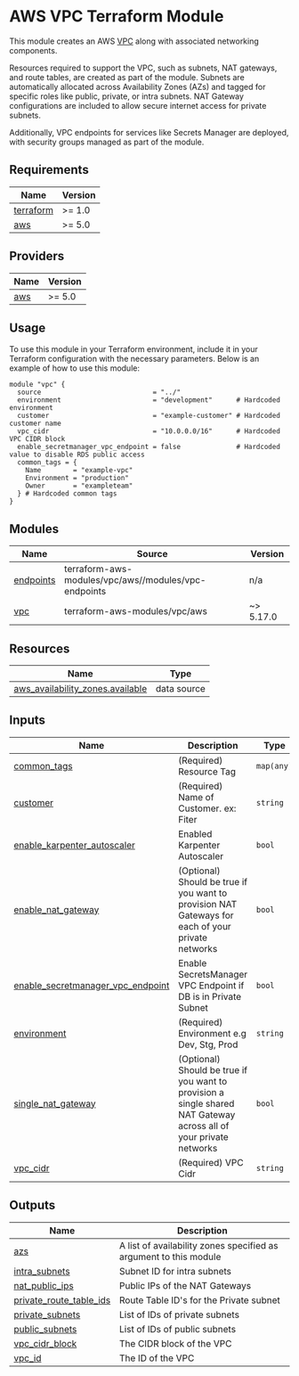<!-- DO NOT UPDATE: Document auto-generated! -->
# AWS VPC Terraform Module

This module creates an AWS [VPC](https://aws.amazon.com/vpc/) along with associated networking components.

Resources required to support the VPC, such as subnets, NAT gateways, and route tables, are created as part of the module.
Subnets are automatically allocated across Availability Zones (AZs) and tagged for specific roles like public, private, or intra subnets.
NAT Gateway configurations are included to allow secure internet access for private subnets.

Additionally, VPC endpoints for services like Secrets Manager are deployed, with security groups managed as part of the module.

## Requirements

| Name | Version |
|------|---------|
| <a name="requirement_terraform"></a> [terraform](#requirement\_terraform) | >= 1.0 |
| <a name="requirement_aws"></a> [aws](#requirement\_aws) | >= 5.0 |

## Providers

| Name | Version |
|------|---------|
| <a name="provider_aws"></a> [aws](#provider\_aws) | >= 5.0 |

## Usage
To use this module in your Terraform environment, include it in your Terraform configuration with the necessary parameters. Below is an example of how to use this module:

```hcl
module "vpc" {
  source                            = "../"
  environment                       = "development"      # Hardcoded environment
  customer                          = "example-customer" # Hardcoded customer name
  vpc_cidr                          = "10.0.0.0/16"      # Hardcoded VPC CIDR block
  enable_secretmanager_vpc_endpoint = false              # Hardcoded value to disable RDS public access
  common_tags = {
    Name        = "example-vpc"
    Environment = "production"
    Owner       = "exampleteam"
  } # Hardcoded common tags
}
```

## Modules

| Name | Source | Version |
|------|--------|---------|
| <a name="module_endpoints"></a> [endpoints](#module\_endpoints) | terraform-aws-modules/vpc/aws//modules/vpc-endpoints | n/a |
| <a name="module_vpc"></a> [vpc](#module\_vpc) | terraform-aws-modules/vpc/aws | ~> 5.17.0 |

## Resources

| Name | Type |
|------|------|
| [aws_availability_zones.available](https://registry.terraform.io/providers/hashicorp/aws/latest/docs/data-sources/availability_zones) | data source |

## Inputs

| Name | Description | Type | Default | Required |
|------|-------------|------|---------|:--------:|
| <a name="input_common_tags"></a> [common\_tags](#input\_common\_tags) | (Required) Resource Tag | `map(any)` | n/a | yes |
| <a name="input_customer"></a> [customer](#input\_customer) | (Required) Name of Customer. ex: Fiter | `string` | n/a | yes |
| <a name="input_enable_karpenter_autoscaler"></a> [enable\_karpenter\_autoscaler](#input\_enable\_karpenter\_autoscaler) | Enabled Karpenter Autoscaler | `bool` | `true` | no |
| <a name="input_enable_nat_gateway"></a> [enable\_nat\_gateway](#input\_enable\_nat\_gateway) | (Optional) Should be true if you want to provision NAT Gateways for each of your private networks | `bool` | `true` | no |
| <a name="input_enable_secretmanager_vpc_endpoint"></a> [enable\_secretmanager\_vpc\_endpoint](#input\_enable\_secretmanager\_vpc\_endpoint) | Enable SecretsManager VPC Endpoint if DB is in Private Subnet | `bool` | n/a | yes |
| <a name="input_environment"></a> [environment](#input\_environment) | (Required) Environment e.g Dev, Stg, Prod | `string` | n/a | yes |
| <a name="input_single_nat_gateway"></a> [single\_nat\_gateway](#input\_single\_nat\_gateway) | (Optional) Should be true if you want to provision a single shared NAT Gateway across all of your private networks | `bool` | `true` | no |
| <a name="input_vpc_cidr"></a> [vpc\_cidr](#input\_vpc\_cidr) | (Required) VPC Cidr | `string` | n/a | yes |

## Outputs

| Name | Description |
|------|-------------|
| <a name="output_azs"></a> [azs](#output\_azs) | A list of availability zones specified as argument to this module |
| <a name="output_intra_subnets"></a> [intra\_subnets](#output\_intra\_subnets) | Subnet ID for intra subnets |
| <a name="output_nat_public_ips"></a> [nat\_public\_ips](#output\_nat\_public\_ips) | Public IPs of the NAT Gateways |
| <a name="output_private_route_table_ids"></a> [private\_route\_table\_ids](#output\_private\_route\_table\_ids) | Route Table ID's for the Private subnet |
| <a name="output_private_subnets"></a> [private\_subnets](#output\_private\_subnets) | List of IDs of private subnets |
| <a name="output_public_subnets"></a> [public\_subnets](#output\_public\_subnets) | List of IDs of public subnets |
| <a name="output_vpc_cidr_block"></a> [vpc\_cidr\_block](#output\_vpc\_cidr\_block) | The CIDR block of the VPC |
| <a name="output_vpc_id"></a> [vpc\_id](#output\_vpc\_id) | The ID of the VPC |
<!-- End of Document -->